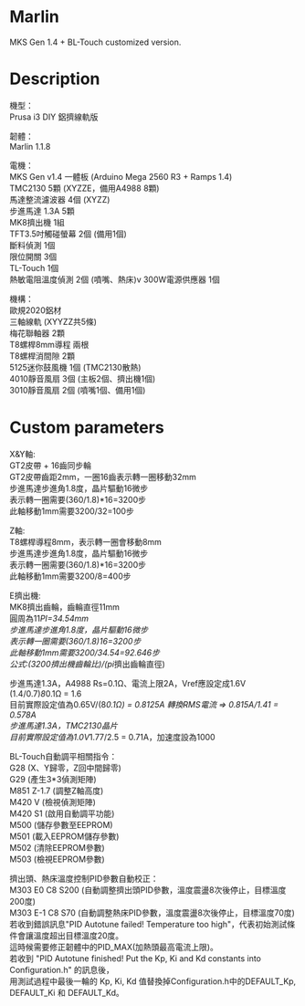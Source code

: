 # Marlin
MKS Gen 1.4 + BL-Touch customized version.

# Description
機型：<br/>
Prusa i3 DIY 鋁擠線軌版

韌體：<br/>
Marlin 1.1.8

電機：<br/>
MKS Gen v1.4 一體板 (Arduino Mega 2560 R3 + Ramps 1.4)<br/>
TMC2130 5顆 (XYZZE，備用A4988 8顆)<br/>
馬達整流濾波器 4個 (XYZZ)<br/>
步進馬達 1.3A 5顆<br/>
MK8擠出機 1組<br/>
TFT3.5吋觸碰螢幕 2個 (備用1個)<br/>
斷料偵測 1個<br/>
限位開關 3個<br/>
TL-Touch 1個<br/>
熱敏電阻溫度偵測 2個 (噴嘴、熱床)v
300W電源供應器 1個<br/>

機構：<br/>
歐規2020鋁材<br/>
三軸線軌 (XYYZZ共5條)<br/>
梅花聯軸器 2顆<br/>
T8螺桿8mm導程 兩根<br/>
T8螺桿消間隙 2顆<br/>
5125迷你鼓風機 1個 (TMC2130散熱)<br/>
4010靜音風扇 3個 (主板2個、擠出機1個)<br/>
3010靜音風扇 2個 (噴嘴1個、備用1個)<br/>

# Custom parameters
X&Y軸:<br/>
GT2皮帶 + 16齒同步輪<br/>
GT2皮帶齒距2mm，一圈16齒表示轉一圈移動32mm<br/>
步進馬達步進角1.8度，晶片驅動16微步<br/>
表示轉一圈需要(360/1.8)*16=3200步<br/>
此軸移動1mm需要3200/32=100步<br/>

Z軸:<br/>
T8螺桿導程8mm，表示轉一圈會移動8mm<br/>
步進馬達步進角1.8度，晶片驅動16微步<br/>
表示轉一圈需要(360/1.8)*16=3200步<br/>
此軸移動1mm需要3200/8=400步<br/>

E擠出機:<br/>
MK8擠出齒輪，齒輪直徑11mm<br/>
圓周為11*PI=34.54mm<br/>
步進馬達步進角1.8度，晶片驅動16微步<br/>
表示轉一圈需要(360/1.8)*16=3200步<br/>
此軸移動1mm需要3200/34.54=92.646步<br/>
公式:(3200*擠出機齒輪比)/(pi*擠出齒輪直徑)<br/>

步進馬達1.3A，A4988 Rs=0.1Ω、電流上限2A，Vref應設定成1.6V<br/>
(1.4/0.7)*8*0.1Ω = 1.6<br/>
目前實際設定值為0.65V/(8*0.1Ω) = 0.8125A 轉換RMS電流 => 0.815A/1.41 = 0.578A<br/>
步進馬達1.3A，TMC2130晶片<br/>
目前實際設定值為1.0V*1.77/2.5 = 0.71A，加速度設為1000<br/>

BL-Touch自動調平相關指令：<br/>
G28 (X、Y歸零，Z回中間歸零)<br/>
G29 (產生3*3偵測矩陣)<br/>
M851 Z-1.7 (調整Z軸高度)<br/>
M420 V (檢視偵測矩陣)<br/>
M420 S1 (啟用自動調平功能)<br/>
M500 (儲存參數至EEPROM)<br/>
M501 (載入EEPROM儲存參數)<br/>
M502 (清除EEPROM參數)<br/>
M503 (檢視EEPROM參數)<br/>

擠出頭、熱床溫度控制PID參數自動校正：<br/>
M303 E0 C8 S200 (自動調整擠出頭PID參數，溫度震盪8次後停止，目標溫度200度)<br/>
M303 E-1 C8 S70 (自動調整熱床PID參數，溫度震盪8次後停止，目標溫度70度)<br/>
若收到錯誤訊息"PID Autotune failed! Temperature too high"，代表初始測試條件會讓溫度超出目標溫度20度。<br/>
這時候需要修正韌體中的PID_MAX(加熱頭最高電流上限)。<br/>
若收到 "PID Autotune finished! Put the Kp, Ki and Kd constants into Configuration.h" 的訊息後，<br/>
用測試過程中最後一輪的 Kp, Ki, Kd 值替換掉Configuration.h中的DEFAULT_Kp, DEFAULT_Ki 和 DEFAULT_Kd。<br/>
